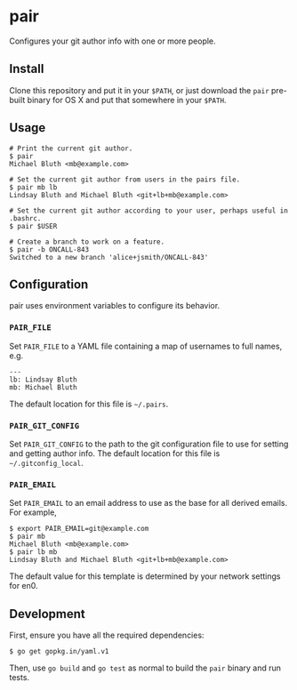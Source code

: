 # pair

Configures your git author info with one or more people.

## Install

Clone this repository and put it in your `$PATH`, or just download the `pair`
pre-built binary for OS X and put that somewhere in your `$PATH`.

## Usage

```
# Print the current git author.
$ pair
Michael Bluth <mb@example.com>

# Set the current git author from users in the pairs file.
$ pair mb lb
Lindsay Bluth and Michael Bluth <git+lb+mb@example.com>

# Set the current git author according to your user, perhaps useful in .bashrc.
$ pair $USER

# Create a branch to work on a feature.
$ pair -b ONCALL-843
Switched to a new branch 'alice+jsmith/ONCALL-843'
```

## Configuration

pair uses environment variables to configure its behavior.

### `PAIR_FILE`

Set `PAIR_FILE` to a YAML file containing a map of usernames to full names, e.g.

```
---
lb: Lindsay Bluth
mb: Michael Bluth
```

The default location for this file is `~/.pairs`.

### `PAIR_GIT_CONFIG`

Set `PAIR_GIT_CONFIG` to the path to the git configuration file to use for
setting and getting author info. The default location for this file is
`~/.gitconfig_local`.

### `PAIR_EMAIL`

Set `PAIR_EMAIL` to an email address to use as the base for all derived emails.
For example,

```
$ export PAIR_EMAIL=git@example.com
$ pair mb
Michael Bluth <mb@example.com>
$ pair lb mb
Lindsay Bluth and Michael Bluth <git+lb+mb@example.com>
```

The default value for this template is determined by your network settings for en0.

## Development

First, ensure you have all the required dependencies:

```
$ go get gopkg.in/yaml.v1
```

Then, use `go build` and `go test` as normal to build the `pair` binary and run
tests.
